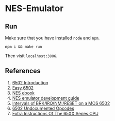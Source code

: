 # NES-Emulator

## Run

Make sure that you have installed `node` and `npm`.

```
npm i && make run
```
Then visit `localhost:3006`.

## References

1. [6502 Introduction](http://www.obelisk.me.uk/6502/)
2. [Easy 6502](https://skilldrick.github.io/easy6502/)
3. [NES ebook](https://bugzmanov.github.io/nes_ebook/)
4. [NES emulator development guide](http://nesdev.com/NES%20emulator%20development%20guide.txt)
5. [Intervals of BRK/IRQ/NMI/RESET on a MOS 6502](https://www.pagetable.com/?p=410)
6. [6502 Undocumented Opcodes](https://www.nesdev.com/undocumented_opcodes.txt)
7. [Extra Instructions Of The 65XX Series CPU](http://www.ffd2.com/fridge/docs/6502-NMOS.extra.opcodes)